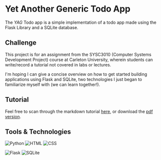 # Yet Another Generic Todo App

The *YAG* Todo app is a simple implementation of a todo app made using the Flask Library and a SQLite database.

## Challenge

This project is for an assignment from the SYSC3010 (Computer Systems Development Project) course at Carleton University, wherein students can write/record a tutorial not covered in labs or lectures.

I'm hoping I can give a concise overview on how to get started building applications using Flask and SQLite, two technologies I just began to familiarize myself with (we can learn together!).

## Tutorial

Feel free to scan through the markdown tutorial [here](), or download the [pdf version]().

## Tools & Technologies

![Python](https://img.shields.io/badge/-Python-ffd343?&logo=Python&style=for-the-badge)
![HTML](https://img.shields.io/badge/HTML-ff4433?style=for-the-badge&logo=html5&logoColor=white)
![CSS](https://img.shields.io/badge/CSS-46a2f1?style=for-the-badge&logo=css3&logoColor=white)

![Flask](https://img.shields.io/badge/flask-%23000.svg?style=for-the-badge&logo=flask&logoColor=white)
![SQLite](https://img.shields.io/badge/sqlite-003c58.svg?style=for-the-badge&logo=sqlite&logoColor=white)
